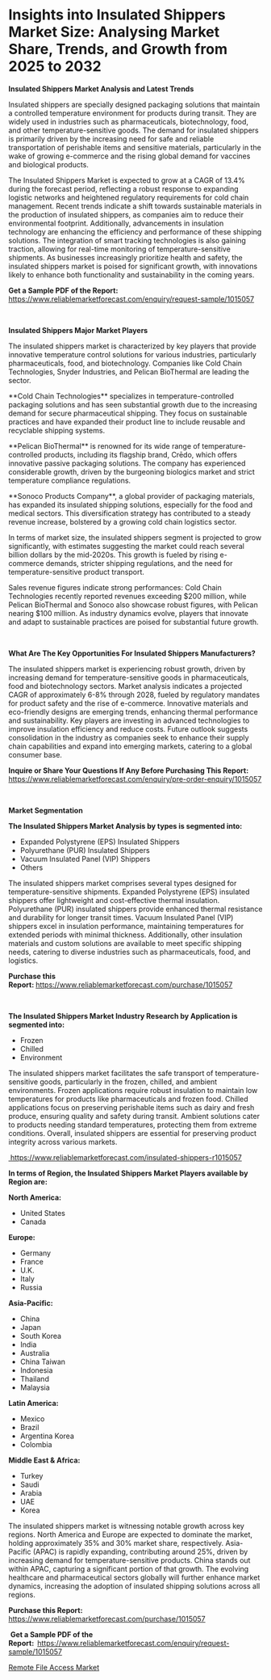 <p><h1>Insights into Insulated Shippers Market Size: Analysing Market Share, Trends, and Growth from 2025 to 2032</h1></p><p><strong>Insulated Shippers Market Analysis and Latest Trends</strong></p>
<p><p>Insulated shippers are specially designed packaging solutions that maintain a controlled temperature environment for products during transit. They are widely used in industries such as pharmaceuticals, biotechnology, food, and other temperature-sensitive goods. The demand for insulated shippers is primarily driven by the increasing need for safe and reliable transportation of perishable items and sensitive materials, particularly in the wake of growing e-commerce and the rising global demand for vaccines and biological products.</p><p>The Insulated Shippers Market is expected to grow at a CAGR of 13.4% during the forecast period, reflecting a robust response to expanding logistic networks and heightened regulatory requirements for cold chain management. Recent trends indicate a shift towards sustainable materials in the production of insulated shippers, as companies aim to reduce their environmental footprint. Additionally, advancements in insulation technology are enhancing the efficiency and performance of these shipping solutions. The integration of smart tracking technologies is also gaining traction, allowing for real-time monitoring of temperature-sensitive shipments. As businesses increasingly prioritize health and safety, the insulated shippers market is poised for significant growth, with innovations likely to enhance both functionality and sustainability in the coming years.</p></p>
<p><strong>Get a Sample PDF of the Report:&nbsp;</strong> <a href="https://www.reliablemarketforecast.com/enquiry/request-sample/1015057?utm_campaign=2886&utm_medium=2&utm_source=Github&utm_content=ia&utm_term=06032025&utm_id=insulated-shippers">https://www.reliablemarketforecast.com/enquiry/request-sample/1015057</a></p>
<p>&nbsp;</p>
<p><strong>Insulated Shippers Major Market Players</strong></p>
<p><p>The insulated shippers market is characterized by key players that provide innovative temperature control solutions for various industries, particularly pharmaceuticals, food, and biotechnology. Companies like Cold Chain Technologies, Snyder Industries, and Pelican BioThermal are leading the sector. </p><p>**Cold Chain Technologies** specializes in temperature-controlled packaging solutions and has seen substantial growth due to the increasing demand for secure pharmaceutical shipping. They focus on sustainable practices and have expanded their product line to include reusable and recyclable shipping systems.</p><p>**Pelican BioThermal** is renowned for its wide range of temperature-controlled products, including its flagship brand, Crēdo, which offers innovative passive packaging solutions. The company has experienced considerable growth, driven by the burgeoning biologics market and strict temperature compliance regulations.</p><p>**Sonoco Products Company**, a global provider of packaging materials, has expanded its insulated shipping solutions, especially for the food and medical sectors. This diversification strategy has contributed to a steady revenue increase, bolstered by a growing cold chain logistics sector.</p><p>In terms of market size, the insulated shippers segment is projected to grow significantly, with estimates suggesting the market could reach several billion dollars by the mid-2020s. This growth is fueled by rising e-commerce demands, stricter shipping regulations, and the need for temperature-sensitive product transport.</p><p>Sales revenue figures indicate strong performances: Cold Chain Technologies recently reported revenues exceeding $200 million, while Pelican BioThermal and Sonoco also showcase robust figures, with Pelican nearing $100 million. As industry dynamics evolve, players that innovate and adapt to sustainable practices are poised for substantial future growth.</p></p>
<p>&nbsp;</p>
<p><strong>What Are The Key Opportunities For Insulated Shippers Manufacturers?</strong></p>
<p><p>The insulated shippers market is experiencing robust growth, driven by increasing demand for temperature-sensitive goods in pharmaceuticals, food and biotechnology sectors. Market analysis indicates a projected CAGR of approximately 6-8% through 2028, fueled by regulatory mandates for product safety and the rise of e-commerce. Innovative materials and eco-friendly designs are emerging trends, enhancing thermal performance and sustainability. Key players are investing in advanced technologies to improve insulation efficiency and reduce costs. Future outlook suggests consolidation in the industry as companies seek to enhance their supply chain capabilities and expand into emerging markets, catering to a global consumer base.</p></p>
<p><strong>Inquire or Share Your Questions If Any Before Purchasing This Report:</strong> <a href="https://www.reliablemarketforecast.com/enquiry/pre-order-enquiry/1015057?utm_campaign=2886&utm_medium=2&utm_source=Github&utm_content=ia&utm_term=06032025&utm_id=insulated-shippers">https://www.reliablemarketforecast.com/enquiry/pre-order-enquiry/1015057</a></p>
<p>&nbsp;</p>
<p><strong>Market Segmentation</strong></p>
<p><strong>The Insulated Shippers Market Analysis by types is segmented into:</strong></p>
<p><ul><li>Expanded Polystyrene (EPS) Insulated Shippers</li><li>Polyurethane (PUR) Insulated Shippers</li><li>Vacuum Insulated Panel (VIP) Shippers</li><li>Others</li></ul></p>
<p><p>The insulated shippers market comprises several types designed for temperature-sensitive shipments. Expanded Polystyrene (EPS) insulated shippers offer lightweight and cost-effective thermal insulation. Polyurethane (PUR) insulated shippers provide enhanced thermal resistance and durability for longer transit times. Vacuum Insulated Panel (VIP) shippers excel in insulation performance, maintaining temperatures for extended periods with minimal thickness. Additionally, other insulation materials and custom solutions are available to meet specific shipping needs, catering to diverse industries such as pharmaceuticals, food, and logistics.</p></p>
<p><strong>Purchase this Report:&nbsp;</strong><a href="https://www.reliablemarketforecast.com/purchase/1015057?utm_campaign=2886&utm_medium=2&utm_source=Github&utm_content=ia&utm_term=06032025&utm_id=insulated-shippers">https://www.reliablemarketforecast.com/purchase/1015057</a></p>
<p>&nbsp;</p>
<p><strong>The Insulated Shippers Market Industry Research by Application is segmented into:</strong></p>
<p><ul><li>Frozen</li><li>Chilled</li><li>Environment</li></ul></p>
<p><p>The insulated shippers market facilitates the safe transport of temperature-sensitive goods, particularly in the frozen, chilled, and ambient environments. Frozen applications require robust insulation to maintain low temperatures for products like pharmaceuticals and frozen food. Chilled applications focus on preserving perishable items such as dairy and fresh produce, ensuring quality and safety during transit. Ambient solutions cater to products needing standard temperatures, protecting them from extreme conditions. Overall, insulated shippers are essential for preserving product integrity across various markets.</p></p>
<p><a href="https://www.reliablemarketforecast.com/insulated-shippers-r1015057?utm_campaign=2886&utm_medium=2&utm_source=Github&utm_content=ia&utm_term=06032025&utm_id=insulated-shippers">&nbsp;https://www.reliablemarketforecast.com/insulated-shippers-r1015057</a></p>
<p><strong>In terms of Region, the Insulated Shippers Market Players available by Region are:</strong></p>
<p>
    <p> <strong> North America: </strong>
        <ul>
            <li>United States</li>
            <li>Canada</li>
        </ul>
        </p> 
    <p> <strong> Europe: </strong>
        <ul>
            <li>Germany</li>
            <li>France</li>
            <li>U.K.</li>
            <li>Italy</li>
            <li>Russia</li>
        </ul>
        </p> 
    <p> <strong> Asia-Pacific: </strong>
        <ul>
            <li>China</li>
            <li>Japan</li>
            <li>South Korea</li>
            <li>India</li>
            <li>Australia</li>
            <li>China Taiwan</li>
            <li>Indonesia</li>
            <li>Thailand</li>
            <li>Malaysia</li>
        </ul>
        </p> 
    <p> <strong> Latin America: </strong>
        <ul>
            <li>Mexico</li>
            <li>Brazil</li>
            <li>Argentina Korea</li>
            <li>Colombia</li>
        </ul>
        </p> 
    <p> <strong> Middle East & Africa: </strong>
        <ul>
            <li>Turkey</li>
            <li>Saudi</li>
            <li>Arabia</li>
            <li>UAE</li>
            <li>Korea</li>
        </ul>
    </p>
    </p>
<p><p>The insulated shippers market is witnessing notable growth across key regions. North America and Europe are expected to dominate the market, holding approximately 35% and 30% market share, respectively. Asia-Pacific (APAC) is rapidly expanding, contributing around 25%, driven by increasing demand for temperature-sensitive products. China stands out within APAC, capturing a significant portion of that growth. The evolving healthcare and pharmaceutical sectors globally will further enhance market dynamics, increasing the adoption of insulated shipping solutions across all regions.</p></p>
<p><strong>Purchase this Report: </strong><a href="https://www.reliablemarketforecast.com/purchase/1015057?utm_campaign=2886&utm_medium=2&utm_source=Github&utm_content=ia&utm_term=06032025&utm_id=insulated-shippers">https://www.reliablemarketforecast.com/purchase/1015057</a></p>
<p>&nbsp;<strong>Get a Sample PDF of the Report:&nbsp;&nbsp;</strong><a href="https://www.reliablemarketforecast.com/enquiry/request-sample/1015057?utm_campaign=2886&utm_medium=2&utm_source=Github&utm_content=ia&utm_term=06032025&utm_id=insulated-shippers">https://www.reliablemarketforecast.com/enquiry/request-sample/1015057</a></p>
<p><strong></strong></p>
<p><p><a href="https://github.com/abuugjetaj/Market-Research-Report-List-1/blob/main/remote-file-access-market.md?utm_campaign=2886&utm_medium=2&utm_source=Github&utm_content=ia&utm_term=06032025&utm_id=insulated-shippers">Remote File Access Market</a></p></p>